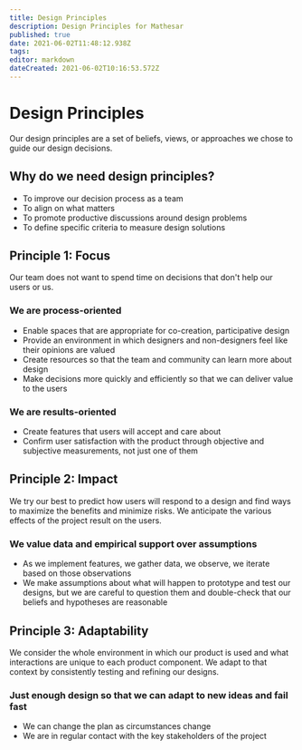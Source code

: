```yaml
---
title: Design Principles
description: Design Principles for Mathesar
published: true
date: 2021-06-02T11:48:12.938Z
tags: 
editor: markdown
dateCreated: 2021-06-02T10:16:53.572Z
---
```


# Design Principles
Our design principles are a set of beliefs, views, or approaches we chose to guide our design decisions.
## Why do we need design principles?
- To improve our decision process as a team
- To align on what matters
- To promote productive discussions around design problems
- To define specific criteria to measure design solutions

## Principle 1: Focus
Our team does not want to spend time on decisions that don't help our users or us.
### We are process-oriented
- Enable spaces that are appropriate for co-creation, participative design
- Provide an environment in which designers and non-designers feel like their opinions are valued
- Create resources so that the team and community can learn more about design
- Make decisions more quickly and efficiently so that we can deliver value to the users
### We are results-oriented
- Create features that users will accept and care about
- Confirm user satisfaction with the product through objective and subjective measurements, not just one of them

## Principle 2: Impact
We try our best to predict how users will respond to a design and find ways to maximize the benefits and minimize risks. We anticipate the various effects of the project result on the users.
### We value data and empirical support over assumptions
- As we implement features, we gather data, we observe, we iterate based on those observations
- We make assumptions about what will happen to prototype and test our designs, but we are careful to question them and double-check that our beliefs and hypotheses are reasonable

## Principle 3: Adaptability
We consider the whole environment in which our product is used and what interactions are unique to each product component. We adapt to that context by consistently testing and refining our designs.
### Just enough design so that we can adapt to new ideas and fail fast
- We can change the plan as circumstances change
- We are in regular contact with the key stakeholders of the project
